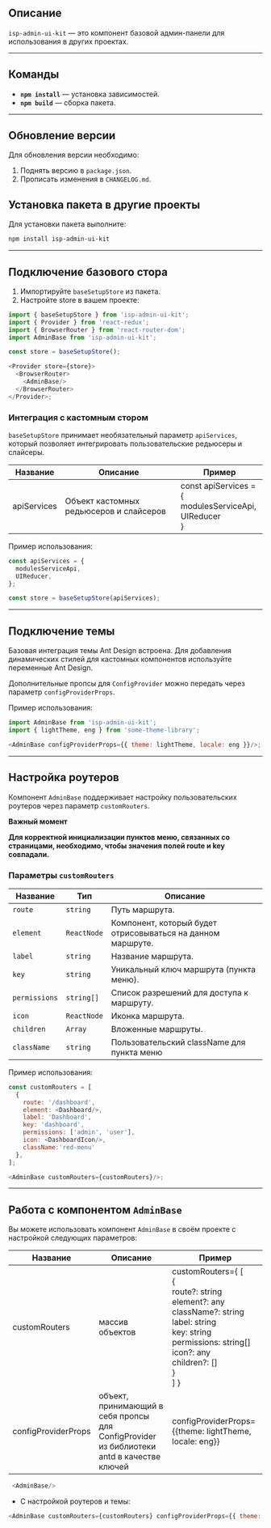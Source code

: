 ## Описание

`isp-admin-ui-kit` — это компонент базовой админ-панели для использования в других проектах.

---

## Команды

- **`npm install`** — установка зависимостей.
- **`npm build`** — сборка пакета.

---

## Обновление версии

Для обновления версии необходимо:

1. Поднять версию в `package.json`.
2. Прописать изменения в `CHANGELOG.md`.

## Установка пакета в другие проекты

Для установки пакета выполните:

```bash
npm install isp-admin-ui-kit
```

---

## Подключение базового стора

1. Импортируйте `baseSetupStore` из пакета.
2. Настройте store в вашем проекте:

```js
import { baseSetupStore } from 'isp-admin-ui-kit';
import { Provider } from 'react-redux';
import { BrowserRouter } from 'react-router-dom';
import AdminBase from 'isp-admin-ui-kit';

const store = baseSetupStore();

<Provider store={store}>
  <BrowserRouter>
    <AdminBase/>
  </BrowserRouter>
</Provider>;
```

### Интеграция с кастомным стором

`baseSetupStore` принимает необязательный параметр `apiServices`, который позволяет интегрировать пользовательские
редьюсеры и слайсеры.

| Название    | Описание                                | Пример                                                           |
|-------------|-----------------------------------------|------------------------------------------------------------------|
| apiServices | Объект кастомных редьюсеров и слайсеров | const apiServices = {<br/>modulesServiceApi,<br/>UIReducer<br/>} |

Пример использования:

```js
const apiServices = {
  modulesServiceApi,
  UIReducer,
};

const store = baseSetupStore(apiServices);
```

---

## Подключение темы

Базовая интеграция темы Ant Design встроена. Для добавления динамических стилей для кастомных компонентов используйте
переменные Ant Design.

Дополнительные пропсы для `ConfigProvider` можно передать через параметр `configProviderProps`.

Пример использования:

```js
import AdminBase from 'isp-admin-ui-kit';
import { lightTheme, eng } from 'some-theme-library';

<AdminBase configProviderProps={{ theme: lightTheme, locale: eng }}/>;
```

---

## Настройка роутеров

Компонент `AdminBase` поддерживает настройку пользовательских роутеров через параметр `customRouters`.

**Важный момент**

**Для корректной инициализации пунктов меню, связанных со страницами, необходимо, чтобы значения полей route и key совпадали.**

### Параметры `customRouters`

| Название      | Тип         | Описание                                                    |
|---------------|-------------|-------------------------------------------------------------|
| `route`       | `string`    | Путь маршрута.                                              |
| `element`     | `ReactNode` | Компонент, который будет отрисовываться на данном маршруте. |
| `label`       | `string`    | Название маршрута.                                          |
| `key`         | `string`    | Уникальный ключ маршрута (пункта меню).                     |
| `permissions` | `string[]`  | Список разрешений для доступа к маршруту.                   |
| `icon`        | `ReactNode` | Иконка маршрута.                                            |
| `children`    | `Array`     | Вложенные маршруты.                                         |
| `className`   | `string`    | Пользовательский className для пункта меню                  |

Пример использования:

```js
const customRouters = [
  {
    route: '/dashboard',
    element: <Dashboard/>,
    label: 'Dashboard',
    key: 'dashboard',
    permissions: ['admin', 'user'],
    icon: <DashboardIcon/>,
    className:'red-menu'
  },
];

<AdminBase customRouters={customRouters}/>;
```

---

## Работа с компонентом `AdminBase`

Вы можете использовать компонент `AdminBase` в своём проекте с настройкой следующих параметров:

| Название            | Описание                                                                                  | Пример                                                                                                                                                                                                |
|---------------------|-------------------------------------------------------------------------------------------|-------------------------------------------------------------------------------------------------------------------------------------------------------------------------------------------------------|
| customRouters       | массив объектов                                                                           | customRouters={ [<br>{<br>  route?: string <br> element?: any <br> className?: string <br> label: string <br> key: string <br> permissions: string[] <br> icon?: any <br> children?: []  <br>}<br>] } |
| configProviderProps | объект, принимающий в себя пропсы для ConfigProvider из библиотеки antd в качестве ключей | configProviderProps={{theme: lightTheme, locale: eng}}                                                                                                                                                |

```js
 <AdminBase/> 
```

- С настройкой роутеров и темы:

```js
<AdminBase customRouters={customRouters} configProviderProps={{ theme: lightTheme, locale: ru }}/>;
```

